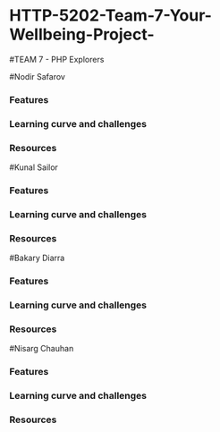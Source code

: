 # HTTP-5202-Team-7-Your-Wellbeing-Project-
#TEAM 7 - PHP Explorers

#Nodir Safarov
### Features
### Learning curve and challenges
### Resources

#Kunal Sailor
### Features
### Learning curve and challenges
### Resources

#Bakary Diarra 
### Features
### Learning curve and challenges
### Resources

#Nisarg Chauhan
### Features
### Learning curve and challenges
### Resources






